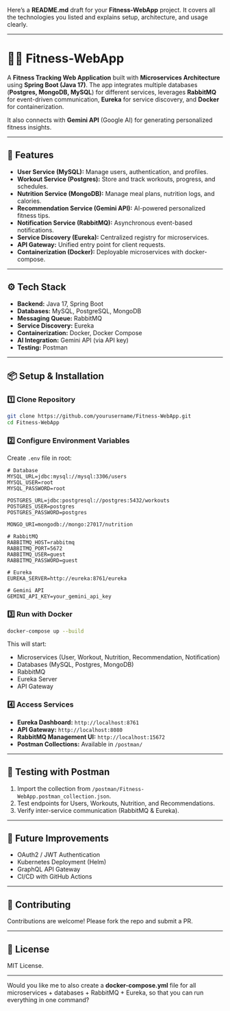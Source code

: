 Here’s a **README.md** draft for your **Fitness-WebApp** project. It covers all the technologies you listed and explains setup, architecture, and usage clearly.

---

# 🏋️‍♂️ Fitness-WebApp

A **Fitness Tracking Web Application** built with **Microservices Architecture** using **Spring Boot (Java 17)**.
The app integrates multiple databases (**Postgres, MongoDB, MySQL**) for different services, leverages **RabbitMQ** for event-driven communication, **Eureka** for service discovery, and **Docker** for containerization.

It also connects with **Gemini API** (Google AI) for generating personalized fitness insights.

---

## 🚀 Features

* **User Service (MySQL):** Manage users, authentication, and profiles.
* **Workout Service (Postgres):** Store and track workouts, progress, and schedules.
* **Nutrition Service (MongoDB):** Manage meal plans, nutrition logs, and calories.
* **Recommendation Service (Gemini API):** AI-powered personalized fitness tips.
* **Notification Service (RabbitMQ):** Asynchronous event-based notifications.
* **Service Discovery (Eureka):** Centralized registry for microservices.
* **API Gateway:** Unified entry point for client requests.
* **Containerization (Docker):** Deployable microservices with docker-compose.

---

## ⚙️ Tech Stack

* **Backend:** Java 17, Spring Boot
* **Databases:** MySQL, PostgreSQL, MongoDB
* **Messaging Queue:** RabbitMQ
* **Service Discovery:** Eureka
* **Containerization:** Docker, Docker Compose
* **AI Integration:** Gemini API (via API key)
* **Testing:** Postman

---

## 📦 Setup & Installation

### 1️⃣ Clone Repository

```bash
git clone https://github.com/yourusername/Fitness-WebApp.git
cd Fitness-WebApp
```

### 2️⃣ Configure Environment Variables

Create `.env` file in root:

```env
# Database
MYSQL_URL=jdbc:mysql://mysql:3306/users
MYSQL_USER=root
MYSQL_PASSWORD=root

POSTGRES_URL=jdbc:postgresql://postgres:5432/workouts
POSTGRES_USER=postgres
POSTGRES_PASSWORD=postgres

MONGO_URI=mongodb://mongo:27017/nutrition

# RabbitMQ
RABBITMQ_HOST=rabbitmq
RABBITMQ_PORT=5672
RABBITMQ_USER=guest
RABBITMQ_PASSWORD=guest

# Eureka
EUREKA_SERVER=http://eureka:8761/eureka

# Gemini API
GEMINI_API_KEY=your_gemini_api_key
```

### 3️⃣ Run with Docker

```bash
docker-compose up --build
```

This will start:

* Microservices (User, Workout, Nutrition, Recommendation, Notification)
* Databases (MySQL, Postgres, MongoDB)
* RabbitMQ
* Eureka Server
* API Gateway

### 4️⃣ Access Services

* **Eureka Dashboard:** `http://localhost:8761`
* **API Gateway:** `http://localhost:8080`
* **RabbitMQ Management UI:** `http://localhost:15672`
* **Postman Collections:** Available in `/postman/`

---

## 🧪 Testing with Postman

1. Import the collection from `/postman/Fitness-WebApp.postman_collection.json`.
2. Test endpoints for Users, Workouts, Nutrition, and Recommendations.
3. Verify inter-service communication (RabbitMQ & Eureka).

---

## 🔮 Future Improvements

* OAuth2 / JWT Authentication
* Kubernetes Deployment (Helm)
* GraphQL API Gateway
* CI/CD with GitHub Actions

---

## 🤝 Contributing

Contributions are welcome! Please fork the repo and submit a PR.

---

## 📜 License

MIT License.

---

Would you like me to also create a **docker-compose.yml** file for all microservices + databases + RabbitMQ + Eureka, so that you can run everything in one command?
